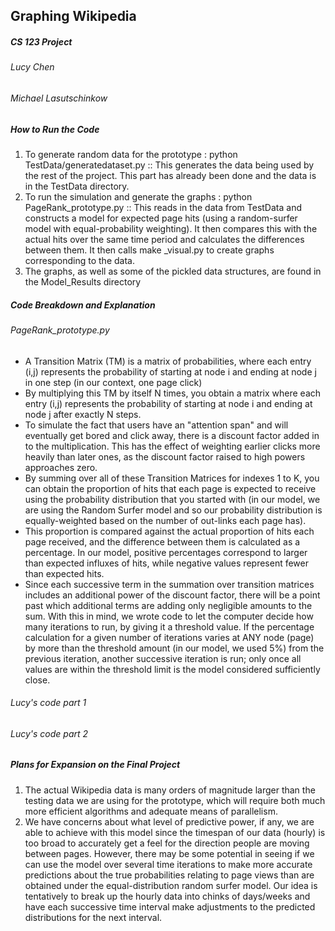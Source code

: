 ## Graphing Wikipedia

##### CS 123 Project

###### Lucy Chen
###### Michael Lasutschinkow


##### How to Run the Code
1. To generate random data for the prototype : python TestData/generatedataset.py :: This generates the data being used by the rest of the project. This part has already been done and the data is in the TestData directory.
2. To run the simulation and generate the graphs : python PageRank_prototype.py :: This reads in the data from TestData and constructs a model for expected page hits (using a random-surfer model with equal-probability weighting). It then compares this with the actual hits over the same  time period and calculates the differences between them. It then calls make _visual.py to create graphs corresponding to the data. 
3. The graphs, as well as some of the pickled data structures, are found in the Model_Results directory


##### Code Breakdown and Explanation

###### PageRank_prototype.py
- A Transition Matrix (TM) is a matrix of probabilities, where each entry (i,j) represents the probability of starting at node i and ending at node j in one step (in our context, one page click)
- By multiplying this TM by itself N times, you obtain a matrix where each entry (i,j) represents the probability of starting at node i and ending at node j after exactly N steps. 
- To simulate the fact that users have an "attention span" and will eventually get bored and click away, there is a discount factor added in to the multiplication. This has the effect of weighting earlier clicks more heavily than later ones, as the discount factor raised to high powers approaches zero. 
- By summing over all of these Transition Matrices for indexes 1 to K, you can obtain the proportion of hits that each page is expected to receive using the probability distribution that you started with (in our model, we are using the Random Surfer model and so our probability distribution is equally-weighted based on the number of out-links each page has).
- This proportion is compared against the actual proportion of hits each page received, and the difference between them is calculated as a percentage. In our model, positive percentages correspond to larger than expected influxes of hits, while negative values represent fewer than expected hits.
- Since each successive term in the summation over transition matrices includes an additional power of the discount factor, there will be a point past which additional terms are adding only negligible amounts to the sum. With this in mind, we wrote code to let the computer decide how many iterations to run, by giving it a threshold value. If the percentage calculation for a given number of iterations varies at ANY node (page) by more than the threshold amount (in our model, we used 5%) from the previous iteration, another successive iteration is run; only once all values are within the threshold limit is the model considered sufficiently close.

###### Lucy's code part 1


###### Lucy's code part 2


##### Plans for Expansion on the Final Project
1. The actual Wikipedia data is many orders of magnitude larger than the testing data we are using for the prototype, which will require both much more efficient algorithms and adequate means of parallelism.
2. We have concerns about what level of predictive power, if any, we are able to achieve with this model since the timespan of our data (hourly) is too broad to accurately get a feel for the direction people are moving between pages. However, there may be some potential in seeing if we can use the model over several time iterations to make more accurate predictions about the true probabilities relating to page views than are obtained under the equal-distribution random surfer model. Our idea is tentatively to break up the hourly data into chinks of days/weeks and have each successive time interval make adjustments to the predicted distributions for the next interval. 



